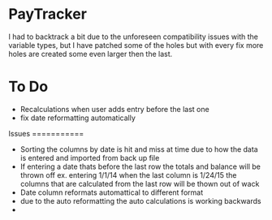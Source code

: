 PayTracker
==========
I had to backtrack a bit due to the unforeseen compatibility issues with the variable types, but I have patched some of the holes but with every fix more holes are created some even larger then the last. 

To Do
===========
<ul>
<li>Recalculations when user adds entry before the last one</li>
<li>fix date reformatting automatically</li>
</ul>
Issues
===========
<ul>
<li>Sorting the columns by date is hit and miss at time due to how the data is entered and imported from back up file</li>
<li>If entering a date thats before the last row the totals and balance will be thrown off ex. entering 1/1/14 when the last column is 1/24/15 the columns that are calculated from the last row will be thown out of wack</li>
<li>Date column reformats automattical to different format</li>
<li> due to the auto reformatting the auto calculations is working backwards<li>
</ul>
